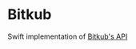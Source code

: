 # Bitkub

Swift implementation of [Bitkub's API](https://github.com/bitkub/bitkub-official-api-docs)
